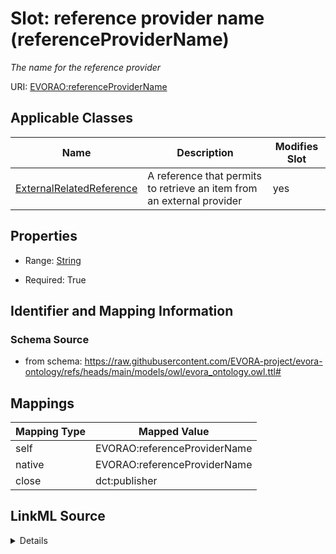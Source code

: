 

# Slot: reference provider name (referenceProviderName)


_The name for the reference provider_





URI: [EVORAO:referenceProviderName](https://raw.githubusercontent.com/EVORA-project/evora-ontology/refs/heads/main/models/owl/evora_ontology.owl.ttl#referenceProviderName)



<!-- no inheritance hierarchy -->





## Applicable Classes

| Name | Description | Modifies Slot |
| --- | --- | --- |
| [ExternalRelatedReference](ExternalRelatedReference.md) | A reference that permits to retrieve an item from an external provider |  yes  |







## Properties

* Range: [String](String.md)

* Required: True





## Identifier and Mapping Information







### Schema Source


* from schema: https://raw.githubusercontent.com/EVORA-project/evora-ontology/refs/heads/main/models/owl/evora_ontology.owl.ttl#




## Mappings

| Mapping Type | Mapped Value |
| ---  | ---  |
| self | EVORAO:referenceProviderName |
| native | EVORAO:referenceProviderName |
| close | dct:publisher |




## LinkML Source

<details>
```yaml
name: referenceProviderName
description: The name for the reference provider
title: reference provider name
from_schema: https://raw.githubusercontent.com/EVORA-project/evora-ontology/refs/heads/main/models/owl/evora_ontology.owl.ttl#
close_mappings:
- dct:publisher
rank: 1000
alias: referenceProviderName
domain_of:
- ExternalRelatedReference
range: string
required: true
multivalued: false

```
</details>